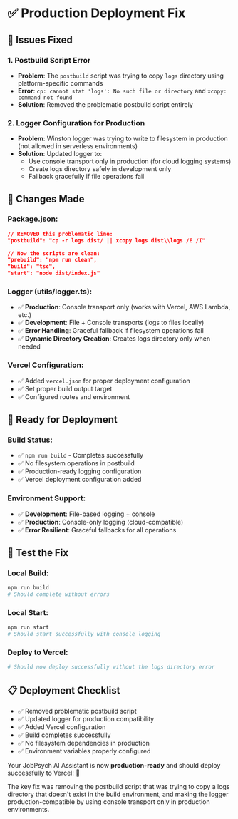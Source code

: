 # ✅ Production Deployment Fix

## 🐛 Issues Fixed

### 1. **Postbuild Script Error**

- **Problem**: The `postbuild` script was trying to copy `logs` directory using platform-specific commands
- **Error**: `cp: cannot stat 'logs': No such file or directory` and `xcopy: command not found`
- **Solution**: Removed the problematic postbuild script entirely

### 2. **Logger Configuration for Production**

- **Problem**: Winston logger was trying to write to filesystem in production (not allowed in serverless environments)
- **Solution**: Updated logger to:
  - Use console transport only in production (for cloud logging systems)
  - Create logs directory safely in development only
  - Fallback gracefully if file operations fail

## 🔧 Changes Made

### Package.json:

```json
// REMOVED this problematic line:
"postbuild": "cp -r logs dist/ || xcopy logs dist\\logs /E /I"

// Now the scripts are clean:
"prebuild": "npm run clean",
"build": "tsc",
"start": "node dist/index.js"
```

### Logger (utils/logger.ts):

- ✅ **Production**: Console transport only (works with Vercel, AWS Lambda, etc.)
- ✅ **Development**: File + Console transports (logs to files locally)
- ✅ **Error Handling**: Graceful fallback if filesystem operations fail
- ✅ **Dynamic Directory Creation**: Creates logs directory only when needed

### Vercel Configuration:

- ✅ Added `vercel.json` for proper deployment configuration
- ✅ Set proper build output target
- ✅ Configured routes and environment

## 🚀 Ready for Deployment

### Build Status:

- ✅ `npm run build` - Completes successfully
- ✅ No filesystem operations in postbuild
- ✅ Production-ready logging configuration
- ✅ Vercel deployment configuration added

### Environment Support:

- ✅ **Development**: File-based logging + console
- ✅ **Production**: Console-only logging (cloud-compatible)
- ✅ **Error Resilient**: Graceful fallbacks for all operations

## 🧪 Test the Fix

### Local Build:

```bash
npm run build
# Should complete without errors
```

### Local Start:

```bash
npm run start
# Should start successfully with console logging
```

### Deploy to Vercel:

```bash
# Should now deploy successfully without the logs directory error
```

## 📋 Deployment Checklist

- ✅ Removed problematic postbuild script
- ✅ Updated logger for production compatibility
- ✅ Added Vercel configuration
- ✅ Build completes successfully
- ✅ No filesystem dependencies in production
- ✅ Environment variables properly configured

Your JobPsych AI Assistant is now **production-ready** and should deploy successfully to Vercel! 🎉

The key fix was removing the postbuild script that was trying to copy a logs directory that doesn't exist in the build environment, and making the logger production-compatible by using console transport only in production environments.

